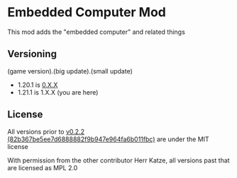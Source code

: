 # Embedded Computer Mod
This mod adds the "embedded computer" and related things

## Versioning

(game version).(big update).(small update)


- 1.20.1 is [0.X.X](https://github.com/WindClan/EmbeddedComputerMod/tree/1.20.1)
- 1.21.1 is 1.X.X (you are here)

## License

All versions prior to [v0.2.2 (82b367be5ee7d6888882f9b947e964fa6b011fbc)](https://github.com/WindClan/EmbeddedComputerMod/commit/82b367be5ee7d6888882f9b947e964fa6b011fbc) are under the MIT license

With permission from the other contributor Herr Katze, all versions past that are licensed as MPL 2.0
